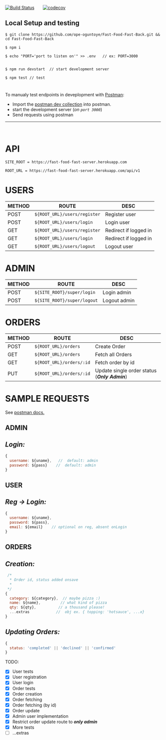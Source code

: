 [![Build Status](https://travis-ci.org/ope-oguntoye/Fast-Food-Fast-Back.svg?branch=develop)](https://travis-ci.org/ope-oguntoye/Fast-Food-Fast-Back)  &nbsp; &nbsp; &nbsp;    [![codecov](https://codecov.io/gh/ope-oguntoye/Fast-Food-Fast-Back/branch/develop/graph/badge.svg)](https://codecov.io/gh/ope-oguntoye/Fast-Food-Fast-Back)

## Local Setup and testing
```
$ git clone https://github.com/ope-oguntoye/Fast-Food-Fast-Back.git && cd Fast-Food-Fast-Back

$ npm i

$ echo "PORT='port to listen on'" >> .env   // ex: PORT=3000


$ npm run devstart  // start development server

$ npm test // test

```
#

To manualy test endpoints in deveplopment with [Postman](https://getpostman.com):

- Import the [postman dev collection](https://github.com/ope-oguntoye/Fast-Food-Fast-Back/tree/develop/utils/fff-dev.postman_collection.json) into postman.
- start the development server (_on `port 3000`_)
- Send requests using postman


---
&nbsp;
# API

`SITE_ROOT = https://fast-food-fast-server.herokuapp.com`

`ROOT_URL = https://fast-food-fast-server.herokuapp.com/api/v1`
# USERS
|  METHOD  |             ROUTE               |  DESC |
|  ------  |             -----               |------------ |
|   POST   |  `${ROOT_URL}/users/register`   | Register user|
|   POST   |  `${ROOT_URL}/users/login`      | Login user|
|   GET    |  `${ROOT_URL}/users/register`   | Redirect if logged in|
|   GET    |  `${ROOT_URL}/users/login`      | Redirect if logged in|
|   GET    |  `${ROOT_URL}/users/logout`     | Logout user|

# ADMIN
|  METHOD  |             ROUTE               |  DESC |
|  ------  |             -----               |------------ |
|   POST   |  `${SITE_ROOT}/super/login`   | Login admin|
|   POST   |  `${SITE_ROOT}/super/logout`   | Logout admin|

# ORDERS
|  METHOD  |             ROUTE               |  DESC |
|  ------  |             -----               |------------ |
|   POST   |  `${ROOT_URL}/orders`   | Create Order|
|   GET    |  `${ROOT_URL}/orders`      | Fetch all Orders|
|   GET    |  `${ROOT_URL}/orders/:id`      | Fetch order by id|
|   PUT    |  `${ROOT_URL}/orders/:id`      | Update single order status (**_Only Admin_**)|

 
# SAMPLE REQUESTS

 See [postman docs.](https://documenter.getpostman.com/view/5312930/RWaKRTSa)
 
 ## ADMIN 

## _Login:_

```javascript
{
  username: ${uname},   //  default: admin
  password: ${pass}    //  default: admin
}
```

## USER 

## _Reg -> Login:_

```javascript
{
  username: ${uname},
  password: ${pass},
  email: ${email}    // optional on reg, absent onLogin 
}
```
## ORDERS

## _Creation:_

```javascript
 /*
  * Order id, status added onsave
  * 
 */
{ 
  category: ${category},  // maybe pizza :) 
  name: ${name},         // what kind of pizza
  qty: ${qty},          // a thousand please!
  ...extras            //  obj ex. { topping: 'hotsauce', ...x}
}
```
## _Updating Orders:_


```javascript
{
  status: 'completed' || 'declined' || 'confirmed'
}
```

 TODO:
- [x] User tests
- [x] User registration
- [x] User login
- [x] Order tests
- [x] Order creation
- [x] Order fetching
- [x] Order fetching (by id)
- [x] Order update
- [x] Admin user implementation
- [x] Restrict order update route to _**only admin**_
- [x] More tests
- [ ] ...extras
